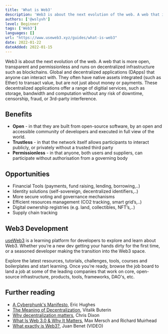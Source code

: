 ```yaml
---
title: 'What is Web3'
description: 'Web3 is about the next evolution of the web. A web that is more open, transparent and decentralized.'
authors: ['@wslyvh']
level: Beginner
tags: ['Web3']
languages: []
url: "https://www.useweb3.xyz/guides/what-is-web3"
date: 2022-01-22
dateAdded: 2022-01-15
---
```


Web3 is about the next evolution of the web. A web that is more open, transparent and permissionless and runs on decentralized infrastructure such as blockchains. Global and decentralized applications (DApps) that anyone can interact with. They often have native assets integrated (such as Ether) to transact value, but are not just about money or payments. These decentralized applications offer a range of digitial services, such as storage, bandwidth and computation without any risk of downtime, censorship, fraud, or 3rd-party interference.

## Benefits

- **Open** - in that they are built from open-source software, by an open and accessible community of developers and executed in full view of the world. 
- **Trustless** - in that the network itself allows participants to interact publicly, or privately without a trusted third party
- **Permissionless** - in that anyone, both users and suppliers, can participate without authorisation from a governing body


## Opportunities

- Financial Tools (payments, fund raising, lending, borrowing,..)
- Identity solutions (self-sovereign, decentralized identifiers,..) 
- More secure voting and governance mechanisms
- Efficient resources management (CO2 tracking, smart grid’s,..)
- Digital ownership registries (e.g. land, collectibles, NFT’s,..)
- Supply chain tracking


## Web3 Development

[useWeb3](https://www.useweb3.xyz/) is a learning platform for developers to explore and learn about Web3. Whether you’re a new dev getting your hands dirty for the first time, or a seasoned developer making the transition into the Web3 space. 

Explore the latest resources, tutorials, challenges, tools, courses and boilerplates and start learning. Once you’re ready, browse the job board to land a job at some of the leading companies that work on core, open-source infrastructure, products, tools, frameworks, DAO's, etc.


## Further reading

- [A Cyberphunk's Manifesto](https://www.activism.net/cypherpunk/manifesto.html), Eric Hughes
- [The Meaning of Decentralization](https://medium.com/@VitalikButerin/the-meaning-of-decentralization-a0c92b76a274), Vitalik Buterin
- [Why decentralization matters](https://onezero.medium.com/why-decentralization-matters-5e3f79f7638e), Chris Dixon
- [What Is Web 3.0 & Why It Matters](https://medium.com/fabric-ventures/what-is-web-3-0-why-it-matters-934eb07f3d2b), Max Mersch and Richard Muirhead
- [What exactly is Web3?](https://youtu.be/l44z35vabvA), Juan Benet (VIDEO)
